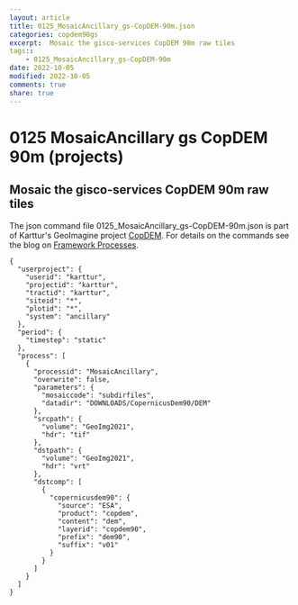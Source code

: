 ```yaml
---
layout: article
title: 0125_MosaicAncillary_gs-CopDEM-90m.json
categories: copdem90gs
excerpt:  Mosaic the gisco-services CopDEM 90m raw tiles
tags:: 
    - 0125_MosaicAncillary_gs-CopDEM-90m
date: 2022-10-05
modified: 2022-10-05
comments: true
share: true
---
```


# 0125 MosaicAncillary gs CopDEM 90m (projects)

##  Mosaic the gisco-services CopDEM 90m raw tiles

The json command file <span class='file'>0125_MosaicAncillary_gs-CopDEM-90m.json</span> is part of Karttur's GeoImagine project [<span class='project'>CopDEM</span>](https://karttur.github.io/geoimagine03-proj-copdem/index.html). For details on the commands see the blog on [Framework Processes](https://karttur.github.io/geoimagine03-docs-procpack/).

```
{
  "userproject": {
    "userid": "karttur",
    "projectid": "karttur",
    "tractid": "karttur",
    "siteid": "*",
    "plotid": "*",
    "system": "ancillary"
  },
  "period": {
    "timestep": "static"
  },
  "process": [
    {
      "processid": "MosaicAncillary",
      "overwrite": false,
      "parameters": {
        "mosaiccode": "subdirfiles",
        "datadir": "DOWNLOADS/CopernicusDem90/DEM"
      },
      "srcpath": {
        "volume": "GeoImg2021",
        "hdr": "tif"
      },
      "dstpath": {
        "volume": "GeoImg2021",
        "hdr": "vrt"
      },
      "dstcomp": [
        {
          "copernicusdem90": {
            "source": "ESA",
            "product": "copdem",
            "content": "dem",
            "layerid": "copdem90",
            "prefix": "dem90",
            "suffix": "v01"
          }
        }
      ]
    }
  ]
}
```
